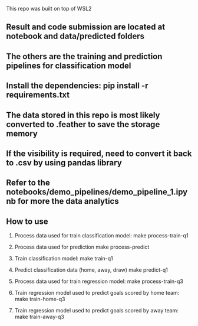 This repo was built on top of WSL2

## Result and code submission are located at notebook and data/predicted folders
## The others are the training and prediction pipelines for classification model
## Install the dependencies: pip install -r requirements.txt
## The data stored in this repo is most likely converted to .feather to save the storage memory
## If the visibility is required, need to convert it back to .csv by using pandas library
## Refer to the notebooks/demo_pipelines/demo_pipeline_1.ipynb for more the data analytics
## How to use
1. Process data used for train classification model:
make process-train-q1

2. Process data used for prediction
make process-predict

3. Train classification model:
make train-q1

4. Predict classification data (home, away, draw)
make predict-q1

5. Process data used for train regression model:
make process-train-q3

6. Train regression model used to predict goals scored by home team:
make train-home-q3

7. Train regression model used to predict goals scored by away team:
make train-away-q3

